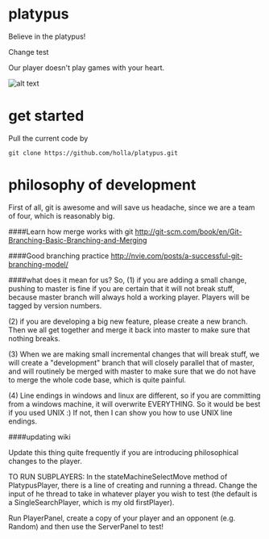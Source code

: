 platypus
========
Believe in the platypus!

Change test

Our player doesn't play games with your heart.

![alt text](https://encrypted-tbn1.gstatic.com/images?q=tbn:ANd9GcRp5phnGtV1Gky5aEBD5gDsHxMVALRIeEVVTBis7ufDkCW29hfY "I don't really!")

get started
===========

Pull the current code by 

`git clone https://github.com/holla/platypus.git`

philosophy of development
=========================

First of all, git is awesome and will save us headache, since we are a team of four, which is reasonably big.

####Learn how merge works with git
http://git-scm.com/book/en/Git-Branching-Basic-Branching-and-Merging

####Good branching practice
http://nvie.com/posts/a-successful-git-branching-model/

####what does it mean for us?
So, (1) if you are adding a small change, pushing to master is fine if you are certain that it will not break stuff, because master branch will always hold a working player. Players will be tagged by version numbers.

(2) if you are developing a big new feature, please create a new branch. Then we all get together and merge it back into master to make sure that nothing breaks.

(3) When we are making small incremental changes that will break stuff, we will create a "development" branch that will closely parallel that of master, and will routinely be merged with master to make sure that we do not have to merge the whole code base, which is quite painful.

(4) Line endings in windows and linux are different, so if you are committing from a windows machine, it will overwrite EVERYTHING. So it would be best if you used UNIX :) If not, then I can show you how to use UNIX line endings.

####updating wiki

Update this thing quite frequently if you are introducing philosophical changes to the player.


TO RUN SUBPLAYERS:
In the stateMachineSelectMove method of PlatypusPlayer, there is a line of creating and running a thread.  Change the input
of he thread to take in whatever player you wish to test (the default is a SingleSearchPlayer, which is my old firstPlayer).

Run PlayerPanel, create a copy of your player and an opponent (e.g. Random) and then use the ServerPanel to test!


